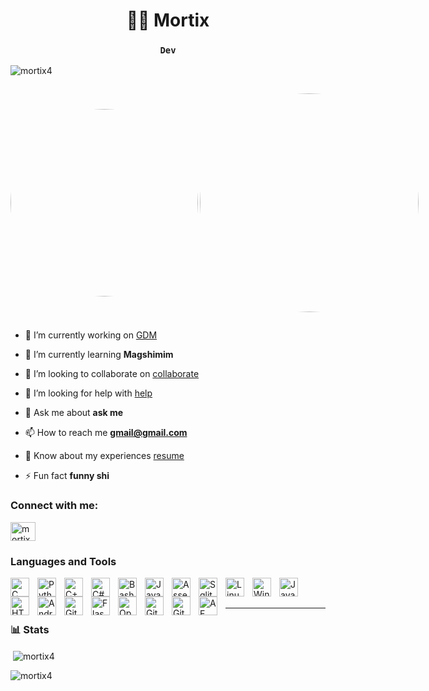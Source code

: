 <h1 align="center">🏄‍♂️ Mortix</h1>
<h3 align="center"><strong><code>Dev</code></strong></h3>

<p align="left"> <img src="https://komarev.com/ghpvc/?username=mortix4&label=Profile%20views&color=0e75b6&style=flat" alt="mortix4" /> </p>

<div style="display: flex; align-items: center; justify-content: space-between;">
<p align="left"><a href="https://github.com/ryo-ma/github-profile-trophy" class="trophy-container"><img src="https://github-profile-trophy.vercel.app/?username=mortix4&column=4&margin-w=20&margin-h=20&theme=tokyonight" alt="mortix4" style="height: 300px; object-fit: contain; border-radius: 90%;"></a></p>
<p><img src="https://github.com/Mortix4/Mortix/assets/153028449/8e4e40ca-f975-482c-8dff-20bfe5f565b7" alt="giphy" align="right" style="height: 350px; object-fit: contain; border-radius: 50%;"></p>
</div>

 
 


- 🔭 I’m currently working on [GDM](www.github.com)

- 🌱 I’m currently learning **Magshimim**

- 👯 I’m looking to collaborate on [collaborate](www.github.com)

- 🤝 I’m looking for help with [help](www.github.com)

- 💬 Ask me about **ask me**

- 📫 How to reach me **gmail@gmail.com**

- 📄 Know about my experiences [resume](resume.com)

- ⚡ Fun fact **funny shi**

<h3 align="left">Connect with me:</h3>
<p align="left">
<a href="https://www.youtube.com/c/mortix - https://www.youtube.com/@mortix2159" target="blank"><img align="center" src="https://raw.githubusercontent.com/rahuldkjain/github-profile-readme-generator/master/src/images/icons/Social/youtube.svg" alt="mortix - https://www.youtube.com/@mortix2159" height="30" width="40" /></a>
</p>

### Languages and Tools
<p>
<img align="left" alt="C" width="30px" style="padding-right:10px;" src="https://cdn.jsdelivr.net/gh/devicons/devicon/icons/c/c-original.svg"/>
<img align="left" alt="Python" width="30px" style="padding-right:10px;" src="https://cdn.jsdelivr.net/gh/devicons/devicon/icons/python/python-plain.svg" />
<img align="left" alt="C++" width="30px" style="padding-right:10px;" src="https://cdn.jsdelivr.net/gh/devicons/devicon@latest/icons/cplusplus/cplusplus-original.svg" />
<img align="left" alt="C#" width="30px" style="padding-right:10px;" src="https://cdn.jsdelivr.net/gh/devicons/devicon/icons/csharp/csharp-original.svg" />
<img align="left" alt="Bash" width="30px" style="padding-right:10px;" src="https://cdn.jsdelivr.net/gh/devicons/devicon/icons/bash/bash-original.svg" />
<img align="left" alt="Java" width="30px" style="padding-right:10px;" src="https://cdn.jsdelivr.net/gh/devicons/devicon/icons/java/java-original.svg"/>
<img align="left" alt="Assembly" width="30px" style="padding-right:10px;" src="https://cdn.jsdelivr.net/gh/devicons/devicon@latest/icons/wasm/wasm-original.svg"/>
<img align="left" alt="Sqlite" width="30px" style="padding-right:10px;" src="https://cdn.jsdelivr.net/gh/devicons/devicon@latest/icons/sqlite/sqlite-original.svg" />
<img align="left" alt="Linux" width="30px" style="padding-right:10px;" src="https://cdn.jsdelivr.net/gh/devicons/devicon/icons/linux/linux-original.svg" />
<img align="left" alt="Windows" width="30px" style="padding-right:10px;" src="https://cdn.jsdelivr.net/gh/devicons/devicon@latest/icons/windows11/windows11-original.svg" />
<img align="left" alt="JavaScript" width="30px" style="padding-right:10px;" src="https://cdn.jsdelivr.net/gh/devicons/devicon/icons/javascript/javascript-plain.svg" />
<img align="left" alt="HTML" width="30px" style="padding-right:10px;" src="https://cdn.jsdelivr.net/gh/devicons/devicon/icons/html5/html5-plain.svg" />
<img align="left" alt="AndroidStudio" width="30px" style="padding-right:10px;" src="https://cdn.jsdelivr.net/gh/devicons/devicon@latest/icons/android/android-original.svg" />
<img align="left" alt="Git" width="30px" style="padding-right:10px;" src="https://cdn.jsdelivr.net/gh/devicons/devicon/icons/git/git-original.svg" />
<img align="left" alt="Flask" width="30px" style="padding-right:10px;" src="https://cdn.jsdelivr.net/gh/devicons/devicon/icons/flask/flask-original.svg" />
<img align="left" alt="OpenCV" width="30px" style="padding-right:10px;" src="https://cdn.jsdelivr.net/gh/devicons/devicon/icons/opencv/opencv-original.svg" />
<img align="left" alt="GitLab" width="30px" style="padding-right:10px;" src="https://cdn.jsdelivr.net/gh/devicons/devicon@latest/icons/gitlab/gitlab-original.svg" />
<img align="left" alt="GitHub" width="30px" style="padding-right:10px;" src="https://cdn.jsdelivr.net/gh/devicons/devicon@latest/icons/github/github-original.svg" />
<img align="left" alt="AE" width="30px" style="padding-right:10px;" src="https://cdn.jsdelivr.net/gh/devicons/devicon@latest/icons/aftereffects/aftereffects-original.svg" /> </p>
<br/><br/>


---

### 📊 Stats

<p>&nbsp;<img align="center" src="https://github-readme-stats.vercel.app/api?username=mortix4&show_icons=true&locale=en&theme=gruvbox" alt="mortix4" /></p>

<p><img align="center" src="https://github-readme-streak-stats.herokuapp.com/?user=mortix4&theme=gruvbox" alt="mortix4" /></p>


